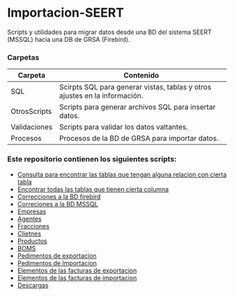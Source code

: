 # Importacion-SEERT
Scripts y utilidades para migrar datos desde una BD del sistema SEERT (MSSQL) hacia una DB de GRSA (Firebird).

### Carpetas
|Carpeta|Contenido|
|-------|---------|
|SQL|Scirpts SQL para generar vistas, tablas y otros ajustes en la información.|
|OtrosScripts|Scripts para generar archivos SQL para insertar datos.|
|Validaciones|Scripts para validar los datos valtantes.|
|Procesos|Procesos de la BD de GRSA para importar datos.|

### Este repositorio contienen los siguientes scripts:
- [Consulta para encontrar las tablas que tengan alguna relacion con cierta tabla](SQL/Tablas-Relaciones.sql)
- [Encontrar todas las tablas que tienen cierta columna](SQL/Find-Tables-By-Row-Name.sql)
- [Correcciones a la BD firebird](SQL/Fix_Firebird.sql)
- [Correciones a la BD MSSQL](SQL/fixes.sql)
- [Empresas](SQL/Empresas-View.sql)
- [Agentes](SQL/View-Agentes.sql)
- [Fracciones](SQL/Vista-Fracciones.sql)
- [Clietnes](SQL/Vista-Clientes.sql)
- [Productos](SQL/Vista-Productos.sql)
- [BOMS](SQL/Vista-BOM.sql)
- [Pedimentos de exportacion](SQL/PedimentosEXP.sql)
- [Pedimentos de Importacion](SQL/PedimentosIMP.sql)
- [Elementos de las facturas de exportacion](SQL/Tabla_ElemFactExp.sql)
- [Elementos de las facturas de importacion](SQL/Tabla-ElemFactImp.sql)
- [Descargas](SQL/Vista-Descargas.sql)
